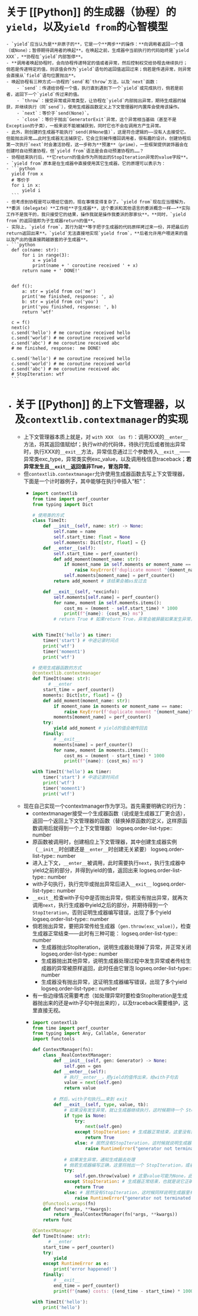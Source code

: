 # 关于 [[Python]] 的生成器（协程）的`yield`，以及`yield from`的心智模型
	- `yield`应当认为是**非原子的**，它是一个**两步**的操作：**向调用者返回一个值（或None）；暂停期待调用者的唤起**。在唤起之前，生成器中当前执行的代码始终是`yield XXX`，**协程在`yield`内部暂停**。
	- **调用者唤起协程时，会向协程传递特定的值或者异常，然后控制权交给协程去继续执行；倘若是传递特定的值，则该值会作为`yield`语句的返回值返回过来；倘若是传递异常，则异常会直接从`field`语句位置抛出**。
	- 唤起协程有三种方式——协程的`send`和`throw`方法，以及`next`函数：
		- `send`：传递给协程一个值，执行直到遇到下一个`yield`或完成执行，倘若是前者，返回下一个`yield`传过来的值。
		- `throw`：接受异常或异常类型，让协程在`yield`内部抛出异常，期待生成器的捕获，并继续执行（同`send`），使用生成器函数定义上下文管理器时内置库会使用该操作。
		- `next`：等价于`send(None)`。
		- `close`：等价于抛出`GeneratorExit`异常，这个异常相当基础（甚至不是Exception的子类），一般来说不能被捕获到，同时它也不会在调用方产生异常。
	- 此外，刚创建的生成器不能执行`send(非None值)`，这是符合逻辑的——没有人去接受它。但能抛出异常……此时生成器无法捕获它，它会立刻被传播回调用者，很有趣的设计。创建协程后第一次执行`next`时会激活协程，这一步称为**预激**（prime），一些框架提供装饰器会在创建时自动预激协程，但`yield from`语法是会自动预激协程的……？
	- 协程结束执行后，**它return的值会作为所抛出的StopIteration异常的value字段**。
	- `yield from`原本是在生成器中直接使用其它生成器，它的原理可以表示为：
	- ```python
	  yield from x
	  # 等价于
	  for i in x:
	      yield i
	  ```
	- 但考虑到协程是可以喂给它值的，现在事情变得复杂了。`yield from`现在应当理解为，**委派（delegate）**工作给**子生成器**，这个委派和其他语言的委派概念一样——**实际工作不是我干的，我只接受它的结果，操作我就是操作我委派的那家伙**。**同时，`yield from`的返回值即为子生成器return的值**。
	- 实际上，`yield from`，其行为就**等于把子生成器的代码原样拷过来一份，并把最后的return返回出来**。`yield`无法直接地实现`yield from`，**后者允许用户喂进来的值以及产出的值直接跨越嵌套的子生成器**。
	- ```python
	  def co(name: str):
	      for i in range(3):
	          x = yield
	          print(name + ' coroutine received ' + x)
	      return name + ' DONE!'
	  
	  
	  def f():
	      a: str = yield from co('me')
	      print('me finished, response: ', a)
	      b: str = yield from co('you')
	      print('you finished, response: ', b)
	      return 'wtf'
	  
	  c = f()
	  next(c)
	  c.send('hello') # me coroutine received hello
	  c.send('world') # me coroutine received world
	  c.send('abc') # me coroutine received abc
	  # me finished, response:  me DONE!
	  
	  c.send('hello') # me coroutine received hello
	  c.send('world') # me coroutine received world
	  c.send('abc') # me coroutine received abc
	  # StopIteration: wtf
	  ```
- # 关于 [[Python]] 的上下文管理器，以及`contextlib.contextmanager`的实现
	- 上下文管理器本质上就是，对 `with XXX （as f）`：调用XXX的`__enter__`方法，将其返回值赋给f；执行with的代码体，待执行完后或者抛出异常时，执行XXX的`__exit__`方法，异常信息通过三个参数传入`__exit__`——异常类exc_type，异常类实例exc_value，以及调用栈信息traceback；**若异常发生且`__exit__`返回值非True，冒泡异常**。
	- 但`contextlib.contextmanager`允许使用生成器函数去写上下文管理器，下面是一个计时器例子，其中能够在执行中插入“桩”：
		- ```python
		  import contextlib
		  from time import perf_counter
		  from typing import Dict
		  
		  # 使用类的方式
		  class TimeIt:
		      def __init__(self, name: str) -> None:
		          self.name = name
		          self.start_time: float = None
		          self.moments: Dict[str, float] = {}
		      def __enter__(self):
		          self.start_time = perf_counter()
		          def add_moment(moment_name: str):
		              if moment_name in self.moments or moment_name == self.name:
		                  raise KeyError(f'duplicate moment "{moment_name}"')
		              self.moments[moment_name] = perf_counter()
		          return add_moment # 该结果会被as反过去
		  
		      def __exit__(self, *excinfo):
		          self.moments[self.name] = perf_counter()
		          for name, moment in self.moments.items():
		              cost_ms = (moment - self.start_time) * 1000
		              print(f"{name}: {cost_ms} ms")
		          # return True # 如果return True，异常会被屏蔽如果发生异常，计时器不应当屏蔽异常
		  
		  
		  with TimeIt('hello') as timer:
		      timer('start') # 中途记录时间点
		      print('wtf')
		      timer('moment1')
		      print('wtf')
		  
		  # 使用生成器函数的方式
		  @contextlib.contextmanager
		  def TimeIt(name: str):
		    	# __enter
		      start_time = perf_counter()
		      moments: Dict[str, float] = {}
		      def add_moment(moment_name: str):
		          if moment_name in moments or moment_name == name:
		              raise KeyError(f'duplicate moment "{moment_name}"')
		          moments[moment_name] = perf_counter()
		      try:
		          yield add_moment # yield的值会被传回去
		      finally:
		          # __exit__
		          moments[name] = perf_counter()
		          for name, moment in moments.items():
		              cost_ms = (moment - start_time) * 1000
		              print(f"{name}: {cost_ms} ms")
		  
		  with TimeIt('hello') as timer:
		      timer('start') # 中途记录时间点
		      print('wtf')
		      timer('moment1')
		      print('wtf')
		  ```
	- 现在自己实现一个contextmanager作为学习。首先需要明确它的行为：
		- contextmanager接受一个生成器函数（说成是生成器工厂更合适），返回一个返回上下文管理器的函数（替换掉原函数的定义，这样原函数调用后就得到一个上下文管理器）
		  logseq.order-list-type:: number
		- 原函数被调用时，创建相应上下文管理器，其中创建生成器实例（`__init__`时创建还是`__enter__`时创建无关紧要）
		  logseq.order-list-type:: number
		- 进入上下文，`__enter__`被调用，此时需要执行`next`，执行生成器中yield之前的部分，并得到yield的值，返回出来
		  logseq.order-list-type:: number
		- with子句执行，执行完毕或抛出异常后进入`__exit__`
		  logseq.order-list-type:: number
		- `__exit__`检查with子句中是否抛出异常，倘若没有抛出异常，就再次调用`next`，执行生成器中yield之后的部分，并期待得到一个`StopIteration`，否则证明生成器编写错误，出现了多个yield
		  logseq.order-list-type:: number
		- 倘若抛出异常，要把异常传给生成器（`gen.throw(exc_value)`），检查生成器正常结束——此时有三种可能：
		  logseq.order-list-type:: number
			- 生成器抛出StopIteration，说明生成器处理掉了异常，并正常关闭
			  logseq.order-list-type:: number
			- 生成器抛出其他异常，说明生成器处理过程中发生异常或者传给生成器的异常被原样返回，此时任由它冒泡
			  logseq.order-list-type:: number
			- 生成器没有抛出异常，这证明生成器编写错误，出现了多个yield
			  logseq.order-list-type:: number
		- 有一些边缘情况需要考虑（如处理异常时要检查StopIteration是生成器抛出来的还是with子句中抛出来的），以及traceback需要维护，这里直接无视。
		- ```python
		  import contextlib
		  from time import perf_counter
		  from typing import Any, Callable, Generator
		  import functools
		  
		  def ContextManager(fn):
		      class _RealContextManager:
		          def __init__(self, gen: Generator) -> None:
		              self.gen = gen
		          def __enter__(self):
		              # 执行__enter__，把yield的值传出来，给with子句去
		              value = next(self.gen)
		              return value
		          
		          # 然后，with子句执行……来到 exit
		          def __exit__(self, type, value, tb):
		              # 如果没有发生异常，就让生成器继续执行，这时候期待一个 StopIteration
		              if type is None:
		                  try:
		                      next(self.gen)
		                  except StopIteration: # 生成器正常结束，这里没有异常所以直接 return 就行
		                      return True
		                  else: # 居然没有StopIteration，这时候就说明生成器里有多个yield，该上下文管理器的定义是非法的
		                      raise RuntimeError("generator not terminated!")
		              
		              # 如果发生异常，通知生成器去处理
		              # 倘若生成器编写正确，这里将抛出一个 StopIteration，或者抛出这里抛给它的异常
		              try:
		                  self.gen.throw(value) # 这里value可能为None，此时需要使用type()再次构造异常
		              except StopIteration: # 生成器正常结束，也就是说它正确处理了这里抛出的异常，因此抑制这里的异常
		                  return True
		              else: # 居然没有StopIteration，这时候同样说明生成器里有多个yield，定义非法
		                  raise RuntimeError("generator not terminated when exception is thrown!")
		      @functools.wraps(fn)
		      def func(*args, **kwargs):
		          return _RealContextManager(fn(*args, **kwargs))
		      return func
		  
		  @ContextManager
		  def TimeIt(name: str):
		    	# __enter
		      start_time = perf_counter()
		      try:
		          yield
		      except RuntimeError as e:
		          print('error happened!')
		      finally:
		          # __exit__
		          end_time = perf_counter()
		          print(f"{name} costs: {(end_time - start_time) * 1000:.6f} ms")
		  
		  with TimeIt('hello'):
		      print('hello')
		  ```